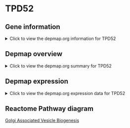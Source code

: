 <h1>TPD52</h1>

<h2>Gene information</h2>
<details>
  <summary>Click to view the depmap.org information for TPD52</summary>
  <iframe src="https://depmap.org/portal/gene/TPD52?tab=about" style="border:none;width:100%;height:800px"></iframe>
</details>

<h2>Depmap overview</h2>
<details>
  <summary>Click to view the depmap.org summary for TPD52</summary>
  <iframe src="https://depmap.org/portal/gene/TPD52?tab=overview" style="border:none;width:100%;height:800px"></iframe>
</details>

<h2>Depmap expression</h2>
<details>
  <summary>Click to view the depmap.org expression data for TPD52</summary>
  <iframe src="https://depmap.org/portal/gene/TPD52?tab=characterization" style="border:none;width:100%;height:800px"></iframe>
</details>



<h2>Reactome Pathway diagram</h2>
<a href="https://reactome.org/PathwayBrowser/#/R-HSA-432722" target="_BLANK">Golgi Associated Vesicle Biogenesis</a>



